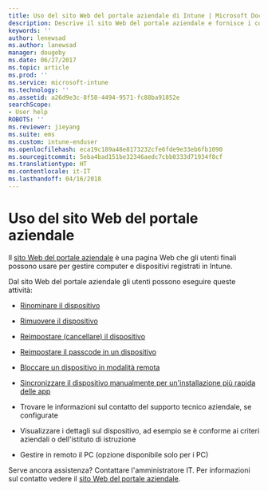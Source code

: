 ```yaml
---
title: Uso del sito Web del portale aziendale di Intune | Microsoft Docs
description: Descrive il sito Web del portale aziendale e fornisce i collegamenti alle procedure per le attività che possono eseguire gli utenti finali nel sito Web
keywords: ''
author: lenewsad
ms.author: lanewsad
manager: dougeby
ms.date: 06/27/2017
ms.topic: article
ms.prod: ''
ms.service: microsoft-intune
ms.technology: ''
ms.assetid: a26d9e3c-8f58-4494-9571-fc88ba91852e
searchScope:
- User help
ROBOTS: ''
ms.reviewer: jieyang
ms.suite: ems
ms.custom: intune-enduser
ms.openlocfilehash: eca19c189a48e8173232cfe6fde9e33eb6fb1090
ms.sourcegitcommit: 5eba4bad151be32346aedc7cbb0333d71934f8cf
ms.translationtype: HT
ms.contentlocale: it-IT
ms.lasthandoff: 04/16/2018
---
```

# <a name="using-the-intune-company-portal-website"></a>Uso del sito Web del portale aziendale
Il [sito Web del portale aziendale](https://portal.manage.microsoft.com#HelpDeskDialog) è una pagina Web che gli utenti finali possono usare per gestire computer e dispositivi registrati in Intune.

Dal sito Web del portale aziendale gli utenti possono eseguire queste attività:

-   [Rinominare il dispositivo](rename-your-device-cpwebsite.md)

-   [Rimuovere il dispositivo](remove-your-device-cpwebsite.md)

-   [Reimpostare (cancellare) il dispositivo](reset-erase-your-device-cpwebsite.md)

-   [Reimpostare il passcode in un dispositivo](reset-your-passcode-cpwebsite.md)

-   [Bloccare un dispositivo in modalità remota](remote-lock-your-device-cpwebsite.md)

-   [Sincronizzare il dispositivo manualmente per un'installazione più rapida delle app](sync-your-device-manually-cpwebsite.md)

-   Trovare le informazioni sul contatto del supporto tecnico aziendale, se configurate

-   Visualizzare i dettagli sul dispositivo, ad esempio se è conforme ai criteri aziendali o dell'istituto di istruzione

-   Gestire in remoto il PC (opzione disponibile solo per i PC)

Serve ancora assistenza? Contattare l'amministratore IT. Per informazioni sul contatto vedere il [sito Web del portale aziendale](https://portal.manage.microsoft.com#HelpDeskDialog).
